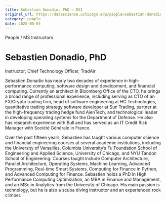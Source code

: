 ```yaml
---
title: Sebastien Donadio, PhD – DSI
original_url: https://datascience.uchicago.edu/people/sebastien-donadio-phd
category: people
date: 2025-05-04
---
```


People / MS Instructors

# Sebastien Donadio, PhD

Instructor; Chief Technology Officer, TradAir

Sebastien Donadio has nearly two decades of experience in high-performance computing, software design and development, and financial computing. Currently an architect in Bloomberg Office of the CTO, he brings a broad range of professional experience, including serving as CTO of an FX/Crypto trading firm, head of software engineering at HC Technologies, quantitative trading strategy software developer at Sun Trading, partner at the high-frequency trading hedge fund AienTech, and technological leader in developing operating systems for the Department of Defense. He also has research experience with Bull and has served as an IT Credit Risk Manager with Société Générale in France.

Over the past fifteen years, Sebastien has taught various computer science and financial engineering courses at several academic institutions, including the University of Versailles, Columbia University’s Fu Foundation School of Engineering and Applied Science, University of Chicago, and NYU Tandon School of Engineering. Courses taught include Computer Architecture, Parallel Architecture, Operating Systems, Machine Learning, Advanced Programming, Real-time Smart Systems, Computing for Finance in Python, and Advanced Computing for Finance. Sebastien holds a PhD in High Performance Computing Optimization, an MBA in Finance and Management, and an MSc in Analytics from the University of Chicago. His main passion is technology, but he is also a scuba diving instructor and an experienced rock climber.